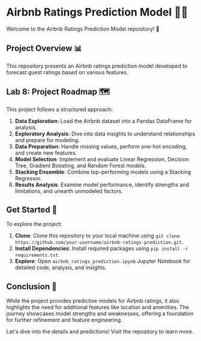 # Airbnb Ratings Prediction Model 🏡🌟

Welcome to the Airbnb Ratings Prediction Model repository! 🚀

## Project Overview 📊
This repository presents an Airbnb ratings prediction model developed to forecast guest ratings based on various features.

## Lab 8: Project Roadmap 🗺️
This project follows a structured approach:

1. **Data Exploration**: Load the Airbnb dataset into a Pandas DataFrame for analysis.
2. **Exploratory Analysis**: Dive into data insights to understand relationships and prepare for modeling.
3. **Data Preparation**: Handle missing values, perform one-hot encoding, and create new features.
4. **Model Selection**: Implement and evaluate Linear Regression, Decision Tree, Gradient Boosting, and Random Forest models.
5. **Stacking Ensemble**: Combine top-performing models using a Stacking Regressor.
6. **Results Analysis**: Examine model performance, identify strengths and limitations, and unearth unmodeled factors.

## Get Started 🚀
To explore the project:

1. **Clone**: Clone this repository to your local machine using `git clone https://github.com/your-username/airbnb-ratings-prediction.git`.
2. **Install Dependencies**: Install required packages using `pip install -r requirements.txt`.
3. **Explore**: Open `airbnb_ratings_prediction.ipynb` Jupyter Notebook for detailed code, analysis, and insights.

## Conclusion 🎉
While the project provides predictive models for Airbnb ratings, it also highlights the need for additional features like location and amenities. The journey showcases model strengths and weaknesses, offering a foundation for further refinement and feature engineering.

Let's dive into the details and predictions! Visit the repository to learn more.

